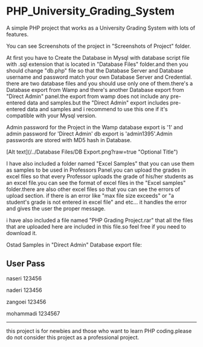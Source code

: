 # PHP_University_Grading_System
A simple PHP project that works as a University Grading System with lots of features.

You can see Screenshots of the project in "Screenshots of Project" folder.

At first you have to Create the Database in Mysql with database script file with .sql extension that is located in "Database Files" folder.and then you should change "db.php" file so that the Database Server and Database username and password match your own Database Server and Credential.
there are two database files and you should use only one of them.there's a Database export from Wamp and there's another Database export from "Direct Admin" panel.the export from wamp does not include any pre-entered data and samples.but the "Direct Admin" export includes pre-entered data and samples and i recommend to use this one if it's compatible with your Mysql version.

Admin password for the Project in the Wamp database export is '1' and admin password for 'Direct Admin' db export is 'admin1395'.Admin passwords are stored with MD5 hash in Database.

[Alt text](/../Database Files/DB Export.png?raw=true "Optional Title")

I have also included a folder named "Excel Samples" that you can use them as samples to be used in Professors Panel.you can upload the grades in excel files so that every Professor uploads the grade of his/her students as an excel file.you can see the format of excel files in the "Excel samples" folder.there are also other excel files so that you can see the errors of upload section. if there is an error like "max file size exceeds" or "a student's grade is not entered in excel file" and etc... it handles the error and gives the user the proper message.

i have also included a file named "PHP Grading Project.rar" that all the files that are uploaded here are included in this file.so feel free if you need to download it.

Ostad Samples in "Direct Admin" Database export file:

User	      Pass
-------------------

naseri	          123456

naderi	          123456

zangoei	          123456

mohammadi        	1234567

--------------------

this project is for newbies and those who want to learn PHP coding.please do not consider this project as a professional project.

